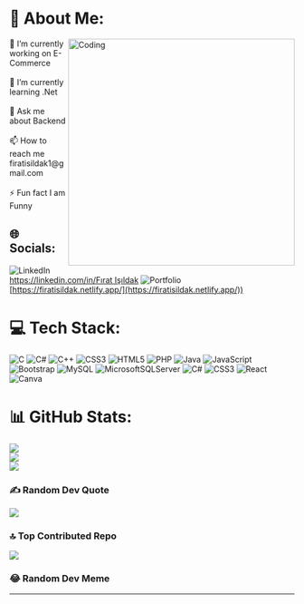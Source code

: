 # 💫 About Me:
<img align="right" alt="Coding" width="400" src="https://i.pinimg.com/originals/44/ac/c8/44acc8ee2d1b09f92c032cebb38227b4.gif">
🔭 I’m currently working on E-Commerce<br><br>🌱 I’m currently learning .Net<br><br>💬 Ask me about Backend<br><br>📫 How to reach me firatisildak1@gmail.com<br><br>⚡ Fun fact I am Funny


## 🌐 Socials:
![LinkedIn](https://img.shields.io/badge/LinkedIn-%230077B5.svg?logo=LinkedIn&logoColor=white)[https://linkedin.com/in/Fırat Işıldak](https://www.linkedin.com/in/fırat-işıldak-608176250/)
![Portfolio](https://img.shields.io/badge/Portfolio-%230077B5.svg?logo=Portfolio&logoColor=white)[https://firatisildak.netlify.app/](https://firatisildak.netlify.app/)) 

# 💻 Tech Stack:
![C](https://img.shields.io/badge/c-%2300599C.svg?style=for-the-badge&logo=c&logoColor=white) ![C#](https://img.shields.io/badge/c%23-%23239120.svg?style=for-the-badge&logo=c-sharp&logoColor=white) ![C++](https://img.shields.io/badge/c++-%2300599C.svg?style=for-the-badge&logo=c%2B%2B&logoColor=white) ![CSS3](https://img.shields.io/badge/css3-%231572B6.svg?style=for-the-badge&logo=css3&logoColor=white) ![HTML5](https://img.shields.io/badge/html5-%23E34F26.svg?style=for-the-badge&logo=html5&logoColor=white) ![PHP](https://img.shields.io/badge/php-%23777BB4.svg?style=for-the-badge&logo=php&logoColor=white) ![Java](https://img.shields.io/badge/java-%23ED8B00.svg?style=for-the-badge&logo=java&logoColor=white) ![JavaScript](https://img.shields.io/badge/javascript-%23323330.svg?style=for-the-badge&logo=javascript&logoColor=%23F7DF1E) ![Bootstrap](https://img.shields.io/badge/bootstrap-%23563D7C.svg?style=for-the-badge&logo=bootstrap&logoColor=white) ![MySQL](https://img.shields.io/badge/mysql-%2300f.svg?style=for-the-badge&logo=mysql&logoColor=white) ![MicrosoftSQLServer](https://img.shields.io/badge/Microsoft%20SQL%20Sever-CC2927?style=for-the-badge&logo=microsoft%20sql%20server&logoColor=white) ![C#](https://img.shields.io/badge/c%23-%23239120.svg?style=for-the-badge&logo=c-sharp&logoColor=white) ![CSS3](https://img.shields.io/badge/css3-%231572B6.svg?style=for-the-badge&logo=css3&logoColor=white) ![React](https://img.shields.io/badge/react-%2320232a.svg?style=for-the-badge&logo=react&logoColor=%2361DAFB) ![Canva](https://img.shields.io/badge/Canva-%2300C4CC.svg?style=for-the-badge&logo=Canva&logoColor=white)
# 📊 GitHub Stats:
![](https://github-readme-stats.vercel.app/api?username=Firatisildak&Firatisildak=dark&hide_border=false&include_all_commits=true&count_private=false)<br/>
![](https://github-readme-streak-stats.herokuapp.com/?username=Firatisildak&theme=dark&hide_border=false)<br/>
![](https://github-readme-stats.vercel.app/api/top-langs/?username=Firatisildak&theme=dark&hide_border=false&include_all_commits=true&count_private=false&layout=compact)

### ✍️ Random Dev Quote
![](https://quotes-github-readme.vercel.app/api?type=vetical&theme=dark)

### 🔝 Top Contributed Repo
![](https://github-contributor-stats.vercel.app/api?username=Firatisildak&limit=5&theme=dark&combine_all_yearly_contributions=true)

### 😂 Random Dev Meme


---


<!-- Proudly created with GPRM ( https://gprm.itsvg.in ) -->
